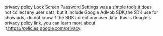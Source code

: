  privacy policy
Lock Screen Password Settings was a simple tools,it does not collect any user data, but it include Google AdMob SDK,the SDK use for show ads,i do not know if the SDK collect any user data. this is Google's privacy policy link, you can learn more about it,https://policies.google.com/privacy.
